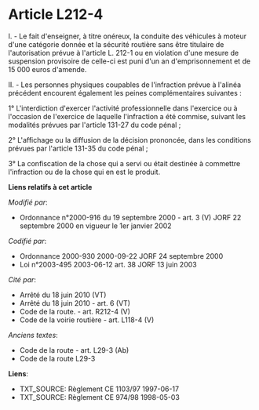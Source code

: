 # Article L212-4

I. - Le fait d'enseigner, à titre onéreux, la conduite des véhicules à moteur d'une catégorie donnée et la sécurité routière
sans être titulaire de l'autorisation prévue à l'article L. 212-1 ou en violation d'une mesure de suspension provisoire de
celle-ci est puni d'un an d'emprisonnement et de 15 000 euros d'amende.

II. - Les personnes physiques coupables de l'infraction prévue à l'alinéa précédent encourent également les peines
complémentaires suivantes :

1° L'interdiction d'exercer l'activité professionnelle dans l'exercice ou à l'occasion de l'exercice de laquelle l'infraction
a été commise, suivant les modalités prévues par l'article 131-27 du code pénal ;

2° L'affichage ou la diffusion de la décision prononcée, dans les conditions prévues par l'article 131-35 du code pénal ;

3° La confiscation de la chose qui a servi ou était destinée à commettre l'infraction ou de la chose qui en est le produit.

**Liens relatifs à cet article**

_Modifié par_:

  - Ordonnance n°2000-916 du 19 septembre 2000 - art. 3 (V) JORF 22 septembre 2000 en vigueur le 1er janvier 2002

_Codifié par_:

  - Ordonnance 2000-930 2000-09-22 JORF 24 septembre 2000
  - Loi n°2003-495 2003-06-12 art. 38 JORF 13 juin 2003

_Cité par_:

  - Arrêté du 18 juin 2010 (VT)
  - Arrêté du 18 juin 2010 - art. 6 (VT)
  - Code de la route. - art. R212-4 (V)
  - Code de la voirie routière - art. L118-4 (V)

_Anciens textes_:

  - Code de la route - art. L29-3 (Ab)
  - Code de la route L29-3

**Liens**:

  - TXT_SOURCE: Règlement CE 1103/97 1997-06-17
  - TXT_SOURCE: Règlement CE 974/98 1998-05-03

